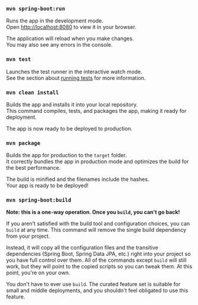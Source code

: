 ### `mvn spring-boot:run`

Runs the app in the development mode.\
Open [http://localhost:8080](http://localhost:8080) to view it in your browser.

The application will reload when you make changes.\
You may also see any errors in the console.

### `mvn test`

Launches the test runner in the interactive watch mode.\
See the section about [running tests](https://docs.spring.io/spring-boot/docs/current/reference/htmlsingle/#howto-use-spring-boot-testing) for more information.

### `mvn clean install`

Builds the app and installs it into your local repository.\
This command compiles, tests, and packages the app, making it ready for deployment.

The app is now ready to be deployed to production.

### `mvn package`

Builds the app for production to the `target` folder.\
It correctly bundles the app in production mode and optimizes the build for the best performance.

The build is minified and the filenames include the hashes.\
Your app is ready to be deployed!

### `mvn spring-boot:build`

**Note: this is a one-way operation. Once you `build`, you can't go back!**

If you aren't satisfied with the build tool and configuration choices, you can `build` at any time. This command will remove the single build dependency from your project.

Instead, it will copy all the configuration files and the transitive dependencies (Spring Boot, Spring Data JPA, etc.) right into your project so you have full control over them. All of the commands except `build` will still work, but they will point to the copied scripts so you can tweak them. At this point, you're on your own.

You don't have to ever use `build`. The curated feature set is suitable for small and middle deployments, and you shouldn't feel obligated to use this feature.
